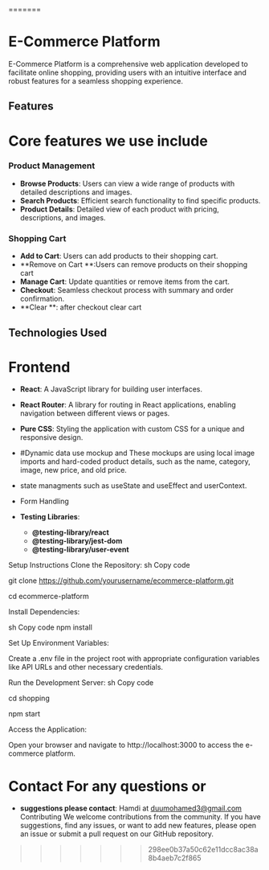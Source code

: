 

=======
# E-Commerce Platform

E-Commerce Platform is a comprehensive web application developed to facilitate online shopping, providing users with an intuitive interface and robust features for a seamless shopping experience.

## Features
 # Core features we use include 
 
### Product Management
- **Browse Products**: Users can view a wide range of products with detailed descriptions and images.
- **Search Products**: Efficient search functionality to find specific products.
- **Product Details**: Detailed view of each product with pricing, descriptions, and images.

### Shopping Cart
- **Add to Cart**: Users can add products to their shopping cart.
- **Remove on Cart **:Users can remove products on their shopping cart
- **Manage Cart**: Update quantities or remove items from the cart.
- **Checkout**: Seamless checkout process with summary and order confirmation.
- **Clear **: after checkout clear cart


## Technologies Used

 # Frontend
- **React**: A JavaScript library for building user interfaces.
- **React Router**: A library for routing in React applications, enabling navigation between different views or pages.
- **Pure CSS**: Styling the application with custom CSS for a unique and responsive design.
- #Dynamic  data use mockup and  These mockups are using local image imports and hard-coded product details, such as the name, category, image, new price, and old price.
-  state managments such as useState and  useEffect and userContext.
-  Form Handling
 
 
- **Testing Libraries**:
  - **@testing-library/react**
  - **@testing-library/jest-dom**
  - **@testing-library/user-event**
 
    
Setup Instructions
Clone the Repository:
sh
Copy code


git clone https://github.com/yourusername/ecommerce-platform.git

cd ecommerce-platform

Install Dependencies:

sh
Copy code
npm install

Set Up Environment Variables:

Create a .env file in the project root with appropriate configuration variables like API URLs and other necessary credentials.


Run the Development Server:
sh
Copy code

cd shopping

npm start

Access the Application:

Open your browser and navigate to http://localhost:3000 to access the e-commerce platform.
# Contact For any questions or
- **suggestions please contact**: Hamdi at duumohamed3@gmail.com
Contributing
We welcome contributions from the community. If you have suggestions, find any issues, or want to add new features, please open an issue or submit a pull request on our GitHub repository.
>>>>>>> 298ee0b37a50c62e11dcc8ac38a8b4aeb7c2f865
